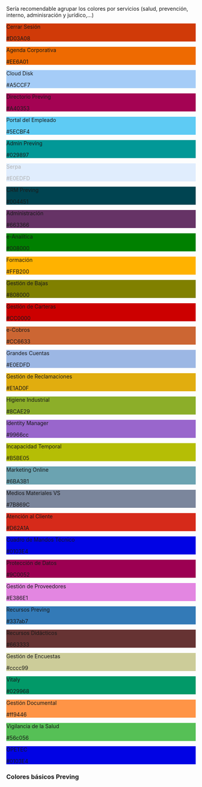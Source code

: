 <p>Sería recomendable agrupar los colores por servicios (salud, prevención, interno, adminisración y jurídico,...)</p>

<div class="container-fluid mb-5 text-white text-center">
  <div class="row">
  <div class="col py-5 m-3 rounded" style="background-color:#D03A08"><p>Cerrar Sesión</p>
    <p><span class="border rounded py-2 px-3 mt-1">#D03A08</span></p>
  </div>
  <div class="col py-5 m-3 rounded" style="background-color:#EE6A01"><p>Agenda Corporativa</p>
    <p><span class="border rounded py-2 px-3 mt-1">#EE6A01</span></p>
  </div>
  <div class="col py-5 m-3 rounded" style="background-color:#A5CCF7"><p>Cloud Disk</p>
    <p><span class="border rounded py-2 px-3 mt-1">#A5CCF7</span></p>
  </div>
  <div class="col py-5 m-3 rounded" style="background-color:#A40353"><p>Directorio Preving</p>
    <p><span class="border rounded py-2 px-3 mt-1">#A40353</span></p>
  </div>
  <div class="col py-5 m-3 rounded" style="background-color:#5ECBF4"><p>Portal del Empleado</p>
    <p><span class="border rounded py-2 px-3 mt-1">#5ECBF4</span></p>
  </div>
  <div class="col py-5 m-3 rounded" style="">
  </div>
  <div class="col py-5 m-3 rounded" style="">
  </div>
  </div>
  <div class="row">
  <div class="col py-5 m-3 rounded" style="background-color:#029897"><p>Admin Preving</p>
    <p><span class="border rounded py-2 px-3 mt-1">#029897</span></p>
  </div>
  <div class="col py-5 m-3 rounded" style="background-color:#E0EDFD; color:#B0B1B3;"><p>Serpa</p>
    <p><span class="border rounded py-2 px-3 mt-1" style="border-color:#B0B1B3 !important;">#E0EDFD</span></p>
  </div>
  <div class="col py-5 m-3 rounded" style="background-color:#004451"><p>CRM Preving</p>
    <p><span class="border rounded py-2 px-3 mt-1">#004451</span></p>
  </div>
  <div class="col py-5 m-3 rounded" style="background-color:#663366"><p>Administración</p>
    <p><span class="border rounded py-2 px-3 mt-1">#663366</span></p>
  </div>
  <div class="col py-5 m-3 rounded" style="background-color:#008000"><p>e-Analítica</p>
    <p><span class="border rounded py-2 px-3 mt-1">#008000</span></p>
  </div>
  <div class="col py-5 m-3 rounded" style="background-color:#FFB200"><p>Formación</p>
    <p><span class="border rounded py-2 px-3 mt-1">#FFB200</span></p>
  </div>
  <div class="col py-5 m-3 rounded" style="background-color:#808000"><p>Gestión de Bajas</p>
    <p><span class="border rounded py-2 px-3 mt-1">#808000</span></p>
  </div>
  </div>
  <div class="row">
  <div class="col py-5 m-3 rounded" style="background-color:#CC0000"><p>Gestión de Carteras</p>
    <p><span class="border rounded py-2 px-3 mt-1">#CC0000</span></p>
  </div>
  <div class="col py-5 m-3 rounded" style="background-color:#CC6633"><p>e-Cobros</p>
    <p><span class="border rounded py-2 px-3 mt-1">#CC6633</span></p>
  </div>
  <div class="col py-5 m-3 rounded" style="background-color:#9CB7E4"><p>Grandes Cuentas</p>
    <p><span class="border rounded py-2 px-3 mt-1">#E0EDFD</span></p>
  </div>
  <div class="col py-5 m-3 rounded" style="background-color:#E1AD0F"><p>Gestión de Reclamaciones</p>
    <p><span class="border rounded py-2 px-3 mt-1">#E1AD0F</span></p>
  </div>
  <div class="col py-5 m-3 rounded" style="background-color:#8CAE29"><p>Higiene Industrial</p>
    <p><span class="border rounded py-2 px-3 mt-1">#8CAE29</span></p>
  </div>
  <div class="col py-5 m-3 rounded" style="background-color:#9966cc"><p>Identity Manager</p>
    <p><span class="border rounded py-2 px-3 mt-1">#9966cc</span></p>
  </div>
  <div class="col py-5 m-3 rounded" style="background-color:#B5BE05"><p>Incapacidad Temporal</p>
  <p><span class="border rounded py-2 px-3 mt-1">#B5BE05</span></p>
  </div>
  </div>
  <div class="row">
  <div class="col py-5 m-3 rounded" style="background-color:#6BA3B1"><p>Marketing Online</p>
    <p><span class="border rounded py-2 px-3 mt-1">#6BA3B1</span></p>
  </div>
  <div class="col py-5 m-3 rounded" style="background-color:#7B869C"><p>Medios Materiales VS</p>
    <p><span class="border rounded py-2 px-3 mt-1">#7B869C</span></p>
  </div>
  <div class="col py-5 m-3 rounded" style="background-color:#D62A1A"><p>Atención al Cliente</p>
    <p><span class="border rounded py-2 px-3 mt-1">#D62A1A</span></p>
  </div>
  <div class="col py-5 m-3 rounded" style="background-color:#0103E4"><p>Cuadro de Mandos Técnico</p>
    <p><span class="border rounded py-2 px-3 mt-1">#0103E4</span></p>
  </div>
  <div class="col py-5 m-3 rounded" style="background-color:#9C0052"><p>Protección de Datos</p>
    <p><span class="border rounded py-2 px-3 mt-1">#9C0052</span></p>
  </div>
  <div class="col py-5 m-3 rounded" style="background-color:#E386E1"><p>Gestión de Proveedores</p>
    <p><span class="border rounded py-2 px-3 mt-1">#E386E1</span></p>
  </div>
  <div class="col py-5 m-3 rounded" style="background-color:#337ab7"><p>Recursos Preving</p>
  <p><span class="border rounded py-2 px-3 mt-1">#337ab7</span></p>
  </div>
  </div>
  <div class="row">
  <div class="col py-5 m-3 rounded" style="background-color:#663333"><p>Recursos Didácticos</p>
    <p><span class="border rounded py-2 px-3 mt-1">#663333</span></p>
  </div>
  <div class="col py-5 m-3 rounded" style="background-color:#cccc99"><p>Gestión de Encuestas</p>
    <p><span class="border rounded py-2 px-3 mt-1">#cccc99</span></p>
  </div>
  <div class="col py-5 m-3 rounded" style="background-color:#029968"><p>Vitaly</p>
    <p><span class="border rounded py-2 px-3 mt-1">#029968</span></p>
  </div>
  <div class="col py-5 m-3 rounded" style="background-color:#ff9446"><p>Gestión Documental</p>
    <p><span class="border rounded py-2 px-3 mt-1">#ff9446</span></p>
  </div>
  <div class="col py-5 m-3 rounded" style="background-color:#56c056"><p>Vigilancia de la Salud</p>
    <p><span class="border rounded py-2 px-3 mt-1">#56c056</span></p>
  </div>
  <div class="col py-5 m-3 rounded" style="background-color:#0103E4"><p>OPETEC</p>
    <p><span class="border rounded py-2 px-3 mt-1">#0103E4</span></p>
  </div>
  <div class="col py-5 m-3 rounded" style="">
  </div>
  </div>
</div>

<h3 class="ndpl-component__title">Colores básicos Preving</h3>
